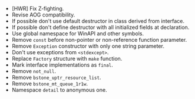 - [HWR] Fix Z-fighting.
- Revise AOG compatibility.
- If possible don't use default destructor in class derived from interface.
- If possible don't define destructor with all initialized fields at declaration.
- Use global namespace for WinAPI and other symbols.
- Remove `const` before non-pointer or non-reference function parameter.
- Remove `Exception` constructor with only one string parameter.
- Don't use exceptions from `<stdexcept>`.
- Replace `Factory` structure with `make` function.
- Mark interface implementations as `final`.
- Remove `not_null`.
- Remove `bstone_uptr_resource_list`.
- Remove `bstone_mt_queue_1r1w`.
- Namespace `detail` to anonymous one.
